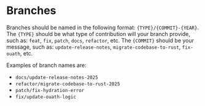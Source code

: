 # Branches
Branches should be named in the following format: `{TYPE}/{COMMIT}-{YEAR}`.
The `{TYPE}` should be what type of contribution will your branch provide, such as: `feat`, `fix`, `patch`, `docs`, `refactor`, etc.
The `{COMMIT}` should be your message, such as: `update-release-notes`, `migrate-codebase-to-rust`, `fix-ouath`, etc.

Examples of branch names are:
* `docs/update-release-notes-2025`
* `refactor/migrate-codebase-to-rust-2025`
* `patch/fix-hydration-error`
* `fix/update-ouath-logic`
